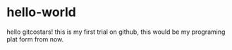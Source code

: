 # hello-world
hello gitcostars! 
this is my first trial on github, this would be my programing plat form from now. 
